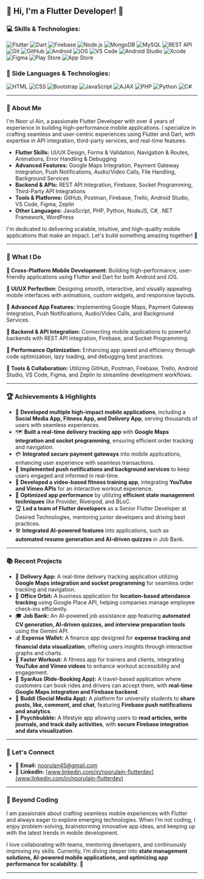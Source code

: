 ## 🚀 Hi, I'm a Flutter Developer! 💙

### 💻 Skills & Technologies:

![Flutter](https://img.shields.io/badge/Framework-Flutter-blue?style=for-the-badge&logo=flutter)
![Dart](https://img.shields.io/badge/Language-Dart-blue?style=for-the-badge&logo=dart)
![Firebase](https://img.shields.io/badge/Backend-Firebase-orange?style=for-the-badge&logo=firebase)
![Node.js](https://img.shields.io/badge/Backend-Node.js-green?style=for-the-badge&logo=node.js)
![MongoDB](https://img.shields.io/badge/Database-MongoDB-green?style=for-the-badge&logo=mongodb)
![MySQL](https://img.shields.io/badge/Database-MySQL-blue?style=for-the-badge&logo=mysql)
![REST API](https://img.shields.io/badge/API-REST-red?style=for-the-badge&logo=fastapi)
![Git](https://img.shields.io/badge/Version_Control-Git-orange?style=for-the-badge&logo=git)
![GitHub](https://img.shields.io/badge/Hosting-GitHub-black?style=for-the-badge&logo=github)
![Android](https://img.shields.io/badge/OS-Android-green?style=for-the-badge&logo=android)
![iOS](https://img.shields.io/badge/OS-iOS-black?style=for-the-badge&logo=apple)
![VS Code](https://img.shields.io/badge/IDE-VS_Code-blue?style=for-the-badge&logo=visualstudiocode)
![Android Studio](https://img.shields.io/badge/IDE-Android_Studio-green?style=for-the-badge&logo=androidstudio)
![Xcode](https://img.shields.io/badge/IDE-Xcode-lightgrey?style=for-the-badge&logo=xcode)
![Figma](https://img.shields.io/badge/Design-Figma-red?style=for-the-badge&logo=figma)
![Play Store](https://img.shields.io/badge/Deployment-Google_Play-green?style=for-the-badge&logo=googleplay)
![App Store](https://img.shields.io/badge/Deployment-App_Store-blue?style=for-the-badge&logo=appstore)

### 🌟 Side Languages & Technologies:

![HTML](https://img.shields.io/badge/Code-HTML-orange?style=for-the-badge&logo=html5)
![CSS](https://img.shields.io/badge/Code-CSS-blue?style=for-the-badge&logo=css3)
![Bootstrap](https://img.shields.io/badge/Framework-Bootstrap-purple?style=for-the-badge&logo=bootstrap)
![JavaScript](https://img.shields.io/badge/Code-JavaScript-yellow?style=for-the-badge&logo=javascript)
![AJAX](https://img.shields.io/badge/Technique-AJAX-blue?style=for-the-badge&logo=ajax)
![PHP](https://img.shields.io/badge/Code-PHP-purple?style=for-the-badge&logo=php)
![Python](https://img.shields.io/badge/Code-Python-blue?style=for-the-badge&logo=python)
![C#](https://img.shields.io/badge/Code-C%23-239120?style=for-the-badge&logo=c-sharp)

---

### 🚀 About Me
I'm Noor ul Ain, a passionate Flutter Developer with over 4 years of experience in building high-performance mobile applications. I specialize in crafting seamless and user-centric experiences using Flutter and Dart, with expertise in API integration, third-party services, and real-time features.

- **Flutter Skills:** UI/UX Design, Forms & Validation, Navigation & Routes, Animations, Error Handling & Debugging  
- **Advanced Features:** Google Maps Integration, Payment Gateway Integration, Push Notifications, Audio/Video Calls, File Handling, Background Services  
- **Backend & APIs:** REST API Integration, Firebase, Socket Programming, Third-Party API Integrations  
- **Tools & Platforms:** GitHub, Postman, Firebase, Trello, Android Studio, VS Code, Figma, Zeplin  
- **Other Languages:** JavaScript, PHP, Python, NodeJS, C#, .NET Framework, WordPress  

I'm dedicated to delivering scalable, intuitive, and high-quality mobile applications that make an impact. Let's build something amazing together! 🚀

---

### 🌟 What I Do  

**🔹 Cross-Platform Mobile Development:** Building high-performance, user-friendly applications using Flutter and Dart for both Android and iOS.  

**🔹 UI/UX Perfection:** Designing smooth, interactive, and visually appealing mobile interfaces with animations, custom widgets, and responsive layouts.  

**🔹 Advanced App Features:** Implementing Google Maps, Payment Gateway Integration, Push Notifications, Audio/Video Calls, and Background Services.  

**🔹 Backend & API Integration:** Connecting mobile applications to powerful backends with REST API integration, Firebase, and Socket Programming.    

**🔹 Performance Optimization:** Enhancing app speed and efficiency through code optimization, lazy loading, and debugging best practices.  

**🔹 Tools & Collaboration:** Utilizing GitHub, Postman, Firebase, Trello, Android Studio, VS Code, Figma, and Zeplin to streamline development workflows.  

---

### 🏆 Achievements & Highlights  

- 📱 **Developed multiple high-impact mobile applications**, including a **Social Media App, Fitness App, and Delivery App**, serving thousands of users with seamless experiences.  
- 🗺️ **Built a real-time delivery tracking app** with **Google Maps integration and socket programming**, ensuring efficient order tracking and navigation.  
- 💳 **Integrated secure payment gateways** into mobile applications, enhancing user experience with seamless transactions.  
- 🔔 **Implemented push notifications and background services** to keep users engaged and informed in real-time.  
- 🎥 **Developed a video-based fitness training app**, integrating **YouTube and Vimeo APIs** for an interactive workout experience.  
- 📡 **Optimized app performance** by utilizing **efficient state management techniques** like Provider, Riverpod, and BLoC.  
- 🏆 **Led a team of Flutter developers** as a Senior Flutter Developer at Desired Technologies, mentoring junior developers and driving best practices.  
- 🛠️ **Integrated AI-powered features** into applications, such as **automated resume generation and AI-driven quizzes** in Job Bank.  

---

### 📚 Recent Projects  

- 🚚 **Delivery App:** A real-time delivery tracking application utilizing **Google Maps integration and socket programming** for seamless order tracking and navigation.  
- 🏢 **Office Orbit:** A business application for **location-based attendance tracking** using Google Place API, helping companies manage employee check-ins efficiently.  
- 🎓 **Job Bank:** An AI-powered job assistance app featuring **automated CV generation, AI-driven quizzes, and interview preparation tools** using the Gemini API.  
- 💰 **Expense Wallet:** A finance app designed for **expense tracking and financial data visualization**, offering users insights through interactive graphs and charts.  
- 💪 **Faster Workout:** A fitness app for trainers and clients, integrating **YouTube and Vimeo videos** to enhance workout accessibility and engagement.  
- 🚗 **SyarAus (Ride-Booking App):** A travel-based application where customers can book rides and drivers can accept them, with **real-time Google Maps integration and Firebase backend**.  
- 📱 **Buddi (Social Media App):** A platform for university students to **share posts, like, comment, and chat**, featuring **Firebase push notifications and analytics**.  
- 🧠 **Psychbubble:** A lifestyle app allowing users to **read articles, write journals, and track daily activities**, with **secure Firebase integration and data visualization**.  

---

### 💬 Let's Connect

- 📧 **Email:** [noorulan45@gmail.com](mailto:noorulan45@gmail.com)
- 💼 **LinkedIn:** [www.linkedin.com/in/noorulain-flutterdev](www.linkedin.com/in/noorulain-flutterdev)

---

### 🌟 Beyond Coding  
I am passionate about crafting seamless mobile experiences with Flutter and always eager to explore emerging technologies. When I'm not coding, I enjoy problem-solving, brainstorming innovative app ideas, and keeping up with the latest trends in mobile development.  

I love collaborating with teams, mentoring developers, and continuously improving my skills. Currently, I’m diving deeper into **state management solutions, AI-powered mobile applications, and optimizing app performance for scalability.** 🚀  

---


